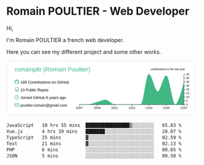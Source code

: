 # Romain POULTIER - Web Developer

Hi,

I'm Romain POULTIER a french web developer.

Here you can see my different project and some other works.



[![](https://raw.githubusercontent.com/romainpltr/romainpltr/master/profile-summary-card-output/vue/0-profile-details.svg)](https://github.com/vn7n24fzkq/github-profile-summary-cards)

<!--START_SECTION:waka-->

```text
JavaScript   10 hrs 55 mins  ████████████████▒░░░░░░░░   65.83 %
Vue.js       4 hrs 39 mins   ███████░░░░░░░░░░░░░░░░░░   28.07 %
TypeScript   25 mins         ▓░░░░░░░░░░░░░░░░░░░░░░░░   02.59 %
Text         21 mins         ▓░░░░░░░░░░░░░░░░░░░░░░░░   02.13 %
PHP          6 mins          ░░░░░░░░░░░░░░░░░░░░░░░░░   00.65 %
JSON         5 mins          ░░░░░░░░░░░░░░░░░░░░░░░░░   00.50 %
```

<!--END_SECTION:waka-->
